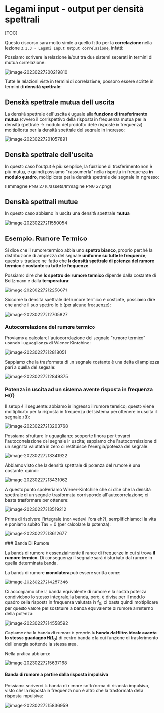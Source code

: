 # Legami input - output per densità spettrali

[TOC]

Questo discorso sarà molto simile a quello fatto per la **correlazione** nella lezione `3.1.3 - Legami Input Output correlazione`, infatti:

Possiamo scrivere la relazione in/out tra due sistemi separati in termini di mutua correlazione:

![image-20230227200219810](./assets/image-20230227200219810.png)

Tutte le relazioni viste in termini di correlazione, possono essere scritte in termini di **densità spettrale**:

## Densità spettrale mutua dell'uscita

La densità spettrale dell'uscita è uguale alla **funzione di trasferimento mutua** (ovvero il corrispettivo della risposta in frequenza mutua per la densità spettrale -> modulo del prodotto delle risposte in frequenza) moltiplicata per la densità spettrale del segnale in ingresso:

![image-20230227201057891](./assets/image-20230227201057891.png)

## Densità spettrale dell'uscita

In questo caso l'output è più semplice, la funzione di trasferimento non è più mutua, e quindi possiamo "riassumerla" nella risposta in frequenza **in modulo quadro**, moltiplicata per la densità spettrale del segnale in ingresso:

![Immagine PNG 27](./assets/Immagine PNG 27.png)

## Densità spettrali mutue

In questo caso abbiamo in uscita una densità spettrale **mutua**

![image-20230227211550054](./assets/image-20230227211550054.png)

## Esempio: Rumore Termico

Si dice che il rumore termico abbia uno **spettro bianco**, proprio perchè la distribuzione di ampiezza del segnale **uniforme su tutte le frequenze**; questo si traduce nel fatto che **la densità spettrale di potenza del rumore termico è costante su tutte le frequenze**.

Possiamo dire che **lo spettro del rumore termico** dipende dalla costante di Boltzmann e dalla **temperatura**:

![image-20230227212256671](./assets/image-20230227212256671.png)

Siccome la densità spettrale del rumore termico è costante, possiamo dire che anche il suo spettro lo è (per alcune frequenze):

![image-20230227212705827](./assets/image-20230227212705827.png)

### Autocorrelazione del rumore termico

Proviamo a calcolare l'autocorrelazione del segnale "rumore termico" usando l'uguaglianza di Wiener-Kintchine:

![image-20230227212818051](./assets/image-20230227212818051.png)

Sappiamo che la trasformata di un segnale costante è una delta di ampiezza pari a quella del segnale:

![image-20230227212849375](./assets/image-20230227212849375.png)

### Potenza in uscita ad un sistema avente risposta in frequenza H(f)

Il setup è il seguente: abbiamo in ingresso il rumore termico; questo viene moltiplicato per la risposta in frequenza del sistema per ottenere in uscita il segnale x(t):

![image-20230227213203768](./assets/image-20230227213203768.png)

Possiamo sfruttare le uguaglianze scoperte finora per trovarci l'autocorrelazione del segnale in uscita; sappiamo che l'autocorrelazione di un segnata valutata in zero ci restituisce l'energia/potenza del segnale:

![image-20230227213341922](./assets/image-20230227213341922.png)

Abbiamo visto che la densità spettrale di potenza del rumore è una costante, quindi:

![image-20230227213431062](./assets/image-20230227213431062.png)

A questo punto spolveriamo Wiener-Kintchine che ci dice che la densità spettrale di un segnale trasformata corrisponde all'autocorrelazione; ci basta trasformare per ottenere:

![image-20230227213519212](./assets/image-20230227213519212.png)

Prima di risolvere l'integrale (non vedevi l'ora eh?), semplifichiamoci la vita e poniamo subito Tau = 0 (per calcolare la potenza):

![image-20230227213612677](./assets/image-20230227213612677.png)

### Banda Di Rumore

La banda di rumore è essenzialmente il range di frequenze in cui si trova **il rumore termico**. Di conseguenza il segnale sarà disturbato dal rumore in quella determinata banda.

La banda di rumore **monolatera** può essere scritta come:

![image-20230227214257346](./assets/image-20230227214257346.png)

Ci accorgiamo che la banda equivalente di rumore e la nostra potenza condividono lo stesso integrale; la banda, però, è divisa per il modulo quadro della risposta in frequenza valutata in f<sub>0</sub>; ci basta quindi moltiplicare per questo valore per sostituire la banda equivalente di rumore all'interno della potenza:

![image-20230227214558592](./assets/image-20230227214558592.png)

Capiamo che la banda di rumore è proprio la **banda del filtro ideale avente lo stesso guadagno H(f<sub>0</sub>**) di centro banda e la cui funzione di trasferimento dell'energia sottende la stessa area.

Nella pratica abbiamo:

![image-20230227215637168](./assets/image-20230227215637168.png)

#### Banda di rumore a partire dalla risposta impulsiva

Possiamo scriverci la banda di rumore sottoforma di risposta impulsiva, visto che la risposta in frequenza non è altro che la trasformata della risposta impulsiva:

![image-20230227215836959](./assets/image-20230227215836959.png)